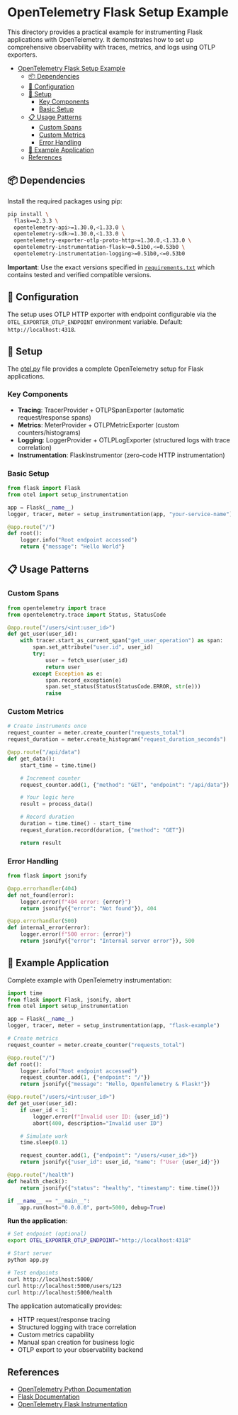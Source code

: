# OpenTelemetry Flask Setup Example

This directory provides a practical example for instrumenting Flask applications with OpenTelemetry. It demonstrates how to set up comprehensive observability with traces, metrics, and logs using OTLP exporters.

- [OpenTelemetry Flask Setup Example](#opentelemetry-flask-setup-example)
  - [📦 Dependencies](#-dependencies)
  - [🔧 Configuration](#-configuration)
  - [🧪 Setup](#-setup)
    - [Key Components](#key-components)
    - [Basic Setup](#basic-setup)
  - [📋 Usage Patterns](#-usage-patterns)
    - [Custom Spans](#custom-spans)
    - [Custom Metrics](#custom-metrics)
    - [Error Handling](#error-handling)
  - [🧪 Example Application](#-example-application)
  - [References](#references)

## 📦 Dependencies

Install the required packages using pip:

```bash
pip install \
  flask==2.3.3 \
  opentelemetry-api>=1.30.0,<1.33.0 \
  opentelemetry-sdk>=1.30.0,<1.33.0 \
  opentelemetry-exporter-otlp-proto-http>=1.30.0,<1.33.0 \
  opentelemetry-instrumentation-flask>=0.51b0,<=0.53b0 \
  opentelemetry-instrumentation-logging>=0.51b0,<=0.53b0
```

**Important**: Use the exact versions specified in [`requirements.txt`](requirements.txt) which contains tested and verified compatible versions.

## 🔧 Configuration

The setup uses OTLP HTTP exporter with endpoint configurable via the `OTEL_EXPORTER_OTLP_ENDPOINT` environment variable. Default: `http://localhost:4318`.

## 🧪 Setup

The [otel.py](otel.py) file provides a complete OpenTelemetry setup for Flask applications.

### Key Components

- **Tracing**: TracerProvider + OTLPSpanExporter (automatic request/response spans)
- **Metrics**: MeterProvider + OTLPMetricExporter (custom counters/histograms)
- **Logging**: LoggerProvider + OTLPLogExporter (structured logs with trace correlation)
- **Instrumentation**: FlaskInstrumentor (zero-code HTTP instrumentation)

### Basic Setup

```python
from flask import Flask
from otel import setup_instrumentation

app = Flask(__name__)
logger, tracer, meter = setup_instrumentation(app, "your-service-name")

@app.route("/")
def root():
    logger.info("Root endpoint accessed")
    return {"message": "Hello World"}
```

## 📋 Usage Patterns

### Custom Spans

```python
from opentelemetry import trace
from opentelemetry.trace import Status, StatusCode

@app.route("/users/<int:user_id>")
def get_user(user_id):
    with tracer.start_as_current_span("get_user_operation") as span:
        span.set_attribute("user.id", user_id)
        try:
            user = fetch_user(user_id)
            return user
        except Exception as e:
            span.record_exception(e)
            span.set_status(Status(StatusCode.ERROR, str(e)))
            raise
```

### Custom Metrics

```python
# Create instruments once
request_counter = meter.create_counter("requests_total")
request_duration = meter.create_histogram("request_duration_seconds")

@app.route("/api/data")
def get_data():
    start_time = time.time()

    # Increment counter
    request_counter.add(1, {"method": "GET", "endpoint": "/api/data"})

    # Your logic here
    result = process_data()

    # Record duration
    duration = time.time() - start_time
    request_duration.record(duration, {"method": "GET"})

    return result
```

### Error Handling

```python
from flask import jsonify

@app.errorhandler(404)
def not_found(error):
    logger.error(f"404 error: {error}")
    return jsonify({"error": "Not found"}), 404

@app.errorhandler(500)
def internal_error(error):
    logger.error(f"500 error: {error}")
    return jsonify({"error": "Internal server error"}), 500
```

## 🧪 Example Application

Complete example with OpenTelemetry instrumentation:

```python
import time
from flask import Flask, jsonify, abort
from otel import setup_instrumentation

app = Flask(__name__)
logger, tracer, meter = setup_instrumentation(app, "flask-example")

# Create metrics
request_counter = meter.create_counter("requests_total")

@app.route("/")
def root():
    logger.info("Root endpoint accessed")
    request_counter.add(1, {"endpoint": "/"})
    return jsonify({"message": "Hello, OpenTelemetry & Flask!"})

@app.route("/users/<int:user_id>")
def get_user(user_id):
    if user_id < 1:
        logger.error(f"Invalid user ID: {user_id}")
        abort(400, description="Invalid user ID")

    # Simulate work
    time.sleep(0.1)

    request_counter.add(1, {"endpoint": "/users/<user_id>"})
    return jsonify({"user_id": user_id, "name": f"User {user_id}"})

@app.route("/health")
def health_check():
    return jsonify({"status": "healthy", "timestamp": time.time()})

if __name__ == "__main__":
    app.run(host="0.0.0.0", port=5000, debug=True)
```

**Run the application**:

```bash
# Set endpoint (optional)
export OTEL_EXPORTER_OTLP_ENDPOINT="http://localhost:4318"

# Start server
python app.py

# Test endpoints
curl http://localhost:5000/
curl http://localhost:5000/users/123
curl http://localhost:5000/health
```

The application automatically provides:
- HTTP request/response tracing
- Structured logging with trace correlation
- Custom metrics capability
- Manual span creation for business logic
- OTLP export to your observability backend

## References

- [OpenTelemetry Python Documentation](https://opentelemetry.io/docs/instrumentation/python/)
- [Flask Documentation](https://flask.palletsprojects.com/)
- [OpenTelemetry Flask Instrumentation](https://opentelemetry-python-contrib.readthedocs.io/en/latest/instrumentation/flask/flask.html)
